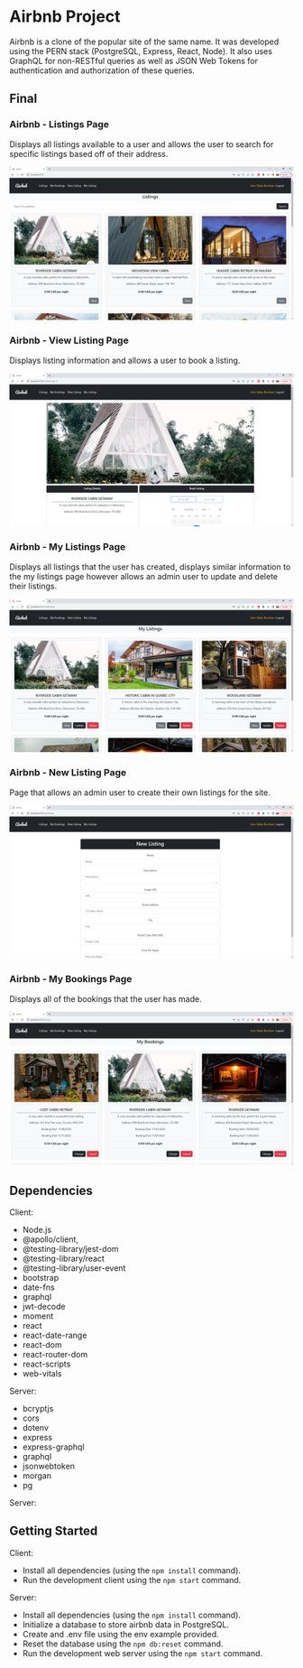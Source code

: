 # Airbnb Project

Airbnb is a clone of the popular site of the same name. It was developed using the PERN stack (PostgreSQL, Express, React, Node). It also uses GraphQL for non-RESTful queries as well as JSON Web Tokens for authentication and authorization of these queries.

## Final 

### Airbnb - Listings Page

Displays all listings available to a user and allows the user to search for specific listings based off of their address.

!["Screenshot of Listings Page (displaying lisings)!"](https://github.com/dburnham1212/airbnb/blob/main/screenshots/ListingsPage.png)

### Airbnb - View Listing Page 

Displays listing information and allows a user to book a listing.

!["Screenshot of Listing Page (displaying a listing)!"](https://github.com/dburnham1212/airbnb/blob/main/screenshots/ViewListingPage.png)

### Airbnb - My Listings Page

Displays all listings that the user has created, displays similar information to the my listings page however allows an admin user to update and delete their listings.

!["Screenshot of My Listings Page!"](https://github.com/dburnham1212/airbnb/blob/main/screenshots/MyListingsPage.png)

### Airbnb - New Listing Page

Page that allows an admin user to create their own listings for the site.

!["Screenshot of New Listing Page!"](https://github.com/dburnham1212/airbnb/blob/main/screenshots/NewListingPage.png)

### Airbnb - My Bookings Page

Displays all of the bookings that the user has made.

!["Screenshot of My Bookings Page!"](https://github.com/dburnham1212/airbnb/blob/main/screenshots/MyBookingsPage.png)



## Dependencies

Client:

 - Node.js
 - @apollo/client,
 - @testing-library/jest-dom
 - @testing-library/react
 - @testing-library/user-event
 - bootstrap
 - date-fns
 - graphql
 - jwt-decode
 - moment
 - react
 - react-date-range
 - react-dom
 - react-router-dom
 - react-scripts
 - web-vitals

Server:
 - bcryptjs
 - cors
 - dotenv
 - express
 - express-graphql
 - graphql
 - jsonwebtoken
 - morgan
 - pg

Server:

## Getting Started

Client:
- Install all dependencies (using the `npm install` command).
- Run the development client using the `npm start` command.

Server:
- Install all dependencies (using the `npm install` command).
- Initialize a database to store airbnb data in PostgreSQL.
- Create and .env file using the env example provided.
- Reset the database using the `npm db:reset` command.
- Run the development web server using the `npm start` command.